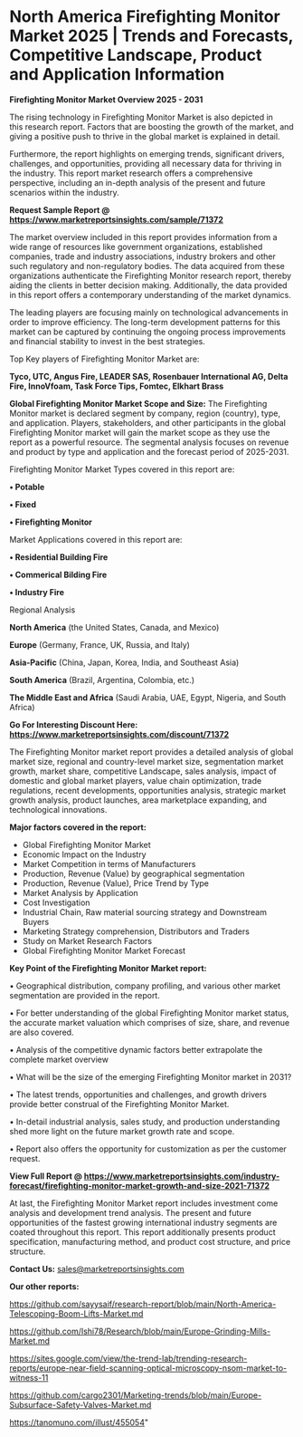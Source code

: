 # North America Firefighting Monitor Market 2025 | Trends and Forecasts, Competitive Landscape, Product and Application Information

<Strong> Firefighting Monitor Market Overview 2025 - 2031</strong>

The rising technology in Firefighting Monitor Market is also depicted in this research report. Factors that are boosting the growth of the market, and giving a positive push to thrive in the global market is explained in detail.

Furthermore, the report highlights on emerging trends, significant drivers, challenges, and opportunities, providing all necessary data for thriving in the industry. This report market research offers a comprehensive perspective, including an in-depth analysis of the present and future scenarios within the industry.

<strong>Request Sample Report @ <a href=https://www.marketreportsinsights.com/sample/71372>https://www.marketreportsinsights.com/sample/71372</a></strong>

The market overview included in this report provides information from a wide range of resources like government organizations, established companies, trade and industry associations, industry brokers and other such regulatory and non-regulatory bodies. The data acquired from these organizations authenticate the Firefighting Monitor research report, thereby aiding the clients in better decision making. Additionally, the data provided in this report offers a contemporary understanding of the market dynamics.

The leading players are focusing mainly on technological advancements in order to improve efficiency. The long-term development patterns for this market can be captured by continuing the ongoing process improvements and financial stability to invest in the best strategies.

Top Key players of Firefighting Monitor Market are:

<strong>Tyco, UTC, Angus Fire, LEADER SAS, Rosenbauer International AG, Delta Fire, InnoVfoam, Task Force Tips, Fomtec, Elkhart Brass</strong>

<strong><b>Global Firefighting Monitor Market Scope and Size:</b></strong>
The Firefighting Monitor market is declared segment by company, region (country), type, and application. Players, stakeholders, and other participants in the global Firefighting Monitor market will gain the market scope as they use the report as a powerful resource. The segmental analysis focuses on revenue and product by type and application and the forecast period of 2025-2031.

Firefighting Monitor Market Types covered in this report are:

<strong>• Potable

• Fixed

• Firefighting Monitor</strong>

Market Applications covered in this report are:

<strong>• Residential Building Fire

• Commerical Bilding Fire

• Industry Fire</strong> 

Regional Analysis

<strong>North America</strong> (the United States, Canada, and Mexico)

<strong>Europe</strong> (Germany, France, UK, Russia, and Italy)

<strong>Asia-Pacific</strong> (China, Japan, Korea, India, and Southeast Asia)

<strong>South America</strong> (Brazil, Argentina, Colombia, etc.)

<strong>The Middle East and Africa</strong> (Saudi Arabia, UAE, Egypt, Nigeria, and South Africa)

<strong>Go For Interesting Discount Here: <a href=https://www.marketreportsinsights.com/discount/71372>https://www.marketreportsinsights.com/discount/71372</a></strong>

The Firefighting Monitor market report provides a detailed analysis of global market size, regional and country-level market size, segmentation market growth, market share, competitive Landscape, sales analysis, impact of domestic and global market players, value chain optimization, trade regulations, recent developments, opportunities analysis, strategic market growth analysis, product launches, area marketplace expanding, and technological innovations.

<strong><b>Major factors covered in the report:</b></strong>
<ul>
  <li>Global Firefighting Monitor Market </li>
  <li>Economic Impact on the Industry</li>
  <li>Market Competition in terms of Manufacturers</li>
  <li>Production, Revenue (Value) by geographical segmentation</li>
  <li>Production, Revenue (Value), Price Trend by Type</li>
  <li>Market Analysis by Application</li>
  <li>Cost Investigation</li>
  <li>Industrial Chain, Raw material sourcing strategy and Downstream Buyers</li>
  <li>Marketing Strategy comprehension, Distributors and Traders</li>
  <li>Study on Market Research Factors</li>
  <li>Global Firefighting Monitor Market Forecast</li>
</ul>

<strong><b>Key Point of the Firefighting Monitor Market report:</b></strong>

• Geographical distribution, company profiling, and various other market segmentation are provided in the report.

• For better understanding of the global Firefighting Monitor market status, the accurate market valuation which comprises of size, share, and revenue are also covered.

• Analysis of the competitive dynamic factors better extrapolate the complete market overview

• What will be the size of the emerging Firefighting Monitor market in 2031?

• The latest trends, opportunities and challenges, and growth drivers provide better construal of the Firefighting Monitor Market.

• In-detail industrial analysis, sales study, and production understanding shed more light on the future market growth rate and scope.

• Report also offers the opportunity for customization as per the customer request.

<strong><b>View Full Report @ <a href=https://www.marketreportsinsights.com/industry-forecast/firefighting-monitor-market-growth-and-size-2021-71372>https://www.marketreportsinsights.com/industry-forecast/firefighting-monitor-market-growth-and-size-2021-71372</a></b></strong>


At last, the Firefighting Monitor Market report includes investment come analysis and development trend analysis. The present and future opportunities of the fastest growing international industry segments are coated throughout this report. This report additionally presents product specification, manufacturing method, and product cost structure, and price structure.

<strong>Contact Us:</strong>
sales@marketreportsinsights.com

<strong>Our other reports:</strong>

<a href=https://github.com/sayysaif/research-report/blob/main/North-America-Telescoping-Boom-Lifts-Market.md>https://github.com/sayysaif/research-report/blob/main/North-America-Telescoping-Boom-Lifts-Market.md</a>

<a href=https://github.com/Ishi78/Research/blob/main/Europe-Grinding-Mills-Market.md>https://github.com/Ishi78/Research/blob/main/Europe-Grinding-Mills-Market.md</a>

<a href=https://sites.google.com/view/the-trend-lab/trending-research-reports/europe-near-field-scanning-optical-microscopy-nsom-market-to-witness-11>https://sites.google.com/view/the-trend-lab/trending-research-reports/europe-near-field-scanning-optical-microscopy-nsom-market-to-witness-11</a>

<a href=https://github.com/cargo2301/Marketing-trends/blob/main/Europe-Subsurface-Safety-Valves-Market.md>https://github.com/cargo2301/Marketing-trends/blob/main/Europe-Subsurface-Safety-Valves-Market.md</a>

<a href=https://tanomuno.com/illust/455054>https://tanomuno.com/illust/455054</a>"
